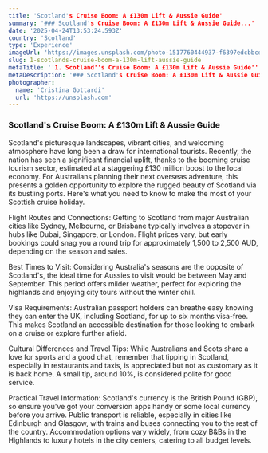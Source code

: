 ```yaml
---
title: 'Scotland's Cruise Boom: A £130m Lift & Aussie Guide'
summary: '### Scotland's Cruise Boom: A £130m Lift & Aussie Guide...'
date: '2025-04-24T13:53:24.593Z'
country: 'Scotland'
type: 'Experience'
imageUrl: 'https://images.unsplash.com/photo-1517760444937-f6397edcbbcd'
slug: 1-scotlands-cruise-boom-a-130m-lift-aussie-guide
metaTitle: ''1. Scotland''s Cruise Boom: A £130m Lift & Aussie Guide''
metaDescription: '### Scotland's Cruise Boom: A £130m Lift & Aussie Guide...'
photographer:
  name: 'Cristina Gottardi'
  url: 'https://unsplash.com'
---
```


### Scotland's Cruise Boom: A £130m Lift & Aussie Guide

Scotland's picturesque landscapes, vibrant cities, and welcoming atmosphere have long been a draw for international tourists. Recently, the nation has seen a significant financial uplift, thanks to the booming cruise tourism sector, estimated at a staggering £130 million boost to the local economy. For Australians planning their next overseas adventure, this presents a golden opportunity to explore the rugged beauty of Scotland via its bustling ports. Here's what you need to know to make the most of your Scottish cruise holiday.

Flight Routes and Connections: Getting to Scotland from major Australian cities like Sydney, Melbourne, or Brisbane typically involves a stopover in hubs like Dubai, Singapore, or London. Flight prices vary, but early bookings could snag you a round trip for approximately 1,500 to 2,500 AUD, depending on the season and sales.

Best Times to Visit: Considering Australia's seasons are the opposite of Scotland's, the ideal time for Aussies to visit would be between May and September. This period offers milder weather, perfect for exploring the highlands and enjoying city tours without the winter chill.

Visa Requirements: Australian passport holders can breathe easy knowing they can enter the UK, including Scotland, for up to six months visa-free. This makes Scotland an accessible destination for those looking to embark on a cruise or explore further afield.

Cultural Differences and Travel Tips: While Australians and Scots share a love for sports and a good chat, remember that tipping in Scotland, especially in restaurants and taxis, is appreciated but not as customary as it is back home. A small tip, around 10%, is considered polite for good service.

Practical Travel Information: Scotland's currency is the British Pound (GBP), so ensure you've got your conversion apps handy or some local currency before you arrive. Public transport is reliable, especially in cities like Edinburgh and Glasgow, with trains and buses connecting you to the rest of the country. Accommodation options vary widely, from cozy B&Bs in the Highlands to luxury hotels in the city centers, catering to all budget levels.
